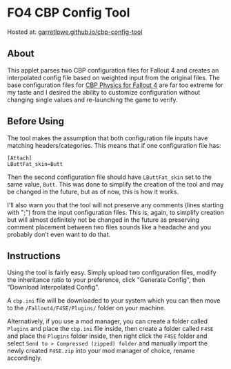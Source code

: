 # FO4 CBP Config Tool

Hosted at: [garretlowe.github.io/cbp-config-tool](https://garretlowe.github.io/cbp-config-tool/index)

## About

This applet parses two CBP configuration files for Fallout 4 and creates an interpolated config file based on weighted input from the original files. The base configuration files for [CBP Physics for Fallout 4](https://www.nexusmods.com/fallout4/mods/39088) are far too extreme for my taste and I desired the ability to customize configuration without changing single values and re-launching the game to verify.

## Before Using

The tool makes the assumption that both configuration file inputs have matching headers/categories. This means that if one configuration file has:
```
[Attach]
LButtFat_skin=Butt
```
Then the second configuration file should have `LButtFat_skin` set to the same value, `Butt`. This was done to simplify the creation of the tool and may be changed in the future, but as of now, this is how it works.

I'll also warn you that the tool will not preserve any comments (lines starting with ";") from the input configuration files. This is, again, to simplify creation but will almost definitely not be changed in the future as preserving comment placement between two files sounds like a headache and you probably don't even want to do that.

## Instructions

Using the tool is fairly easy. Simply upload two configuration files, modify the inheritance ratio to your preference, click "Generate Config", then  "Download Interpolated Config". 

A `cbp.ini` file will be downloaded to your system which you can then move to the `/Fallout4/F4SE/Plugins/` folder on your machine. 

Alternatively, if you use a mod manager, you can create a folder called `Plugins` and place the `cbp.ini` file inside, then create a folder called `F4SE` and place the `Plugins` folder inside, then right click the `F4SE` folder and select `Send to > Compressed (zipped) folder` and manually import the newly created `F4SE.zip` into your mod manager of choice, rename accordingly.
